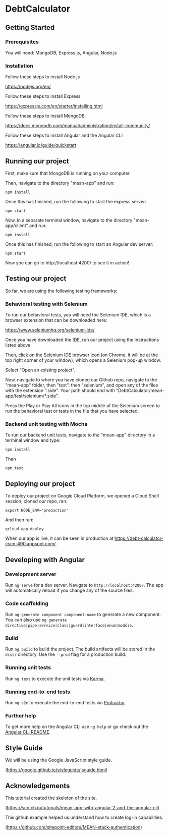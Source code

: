 # DebtCalculator

## Getting Started

### Prerequisites

You will need: MongoDB, Express.js, Angular, Node.js

### Installation

Follow these steps to install Node.js

https://nodejs.org/en/

Follow these steps to install Express

https://expressjs.com/en/starter/installing.html

Follow these steps to install MongoDB

https://docs.mongodb.com/manual/administration/install-community/

Follow these steps to install Angular and the Angular CLI

https://angular.io/guide/quickstart

## Running our project

First, make sure that MongoDB is running on your computer.

Then, navigate to the directory "mean-app" and run:
```
npm install
```
Once this has finished, run the following to start the express server:
```
npm start
```
Now, in a separate terminal window, navigate to the directory "mean-app/client" and run:
```
npm install
```
Once this has finished, run the following to start an Angular dev server:
```
npm start
```
Now you can go to http://localhost:4200/ to see it in action!

## Testing our project

So far, we are using the following testing frameworks:

### Behavioral testing with Selenium

To run our behavioral tests, you will need the Selenium IDE, which is a browser extension that can be downloaded here:

https://www.seleniumhq.org/selenium-ide/

Once you have downloaded the IDE, run our project using the instructions listed above.

Then, click on the Selenium IDE browser icon (on Chrome, it will be at the top right corner of your window), which opens a Selenium pop-up window. 

Select "Open an existing project".

Now, navigate to where you have cloned our Github repo, navigate to the "mean-app" folder, then "test", then "selenium", and open any of the files with the extension ".side". Your path should end with "DebtCalculator/mean-app/test/selenium/\*.side".

Press the Play or Play All icons in the top middle of the Selenium screen to run the behavioral test or tests in the file that you have selected.

### Backend unit testing with Mocha

To run our backend unit tests, navigate to the "mean-app" directory in a terminal window and type:
```
npm install
```
Then
```
npm test
```

## Deploying our project

To deploy our project on Google Cloud Platform, we opened a Cloud Shell session, cloned our repo, ran:
```
export NODE_ENV='production'
```
And then ran:
```
gcloud app deploy
```
When our app is live, it can be seen in production at https://debt-calculator-csce-490.appspot.com/.

## Developing with Angular

### Development server

Run `ng serve` for a dev server. Navigate to `http://localhost:4200/`. The app will automatically reload if you change any of the source files.

### Code scaffolding

Run `ng generate component component-name` to generate a new component. You can also use `ng generate directive|pipe|service|class|guard|interface|enum|module`.

### Build

Run `ng build` to build the project. The build artifacts will be stored in the `dist/` directory. Use the `--prod` flag for a production build.

### Running unit tests

Run `ng test` to execute the unit tests via [Karma](https://karma-runner.github.io).

### Running end-to-end tests

Run `ng e2e` to execute the end-to-end tests via [Protractor](http://www.protractortest.org/).

### Further help

To get more help on the Angular CLI use `ng help` or go check out the [Angular CLI README](https://github.com/angular/angular-cli/blob/master/README.md).

## Style Guide

We will be using the Google JavaScript style guide.

(https://google.github.io/styleguide/jsguide.html)

## Acknowledgements

This tutorial created the skeleton of the site.

(https://scotch.io/tutorials/mean-app-with-angular-2-and-the-angular-cli)

This github example helped us understand how to create log-in capabilities.

(https://github.com/sitepoint-editors/MEAN-stack-authentication)
